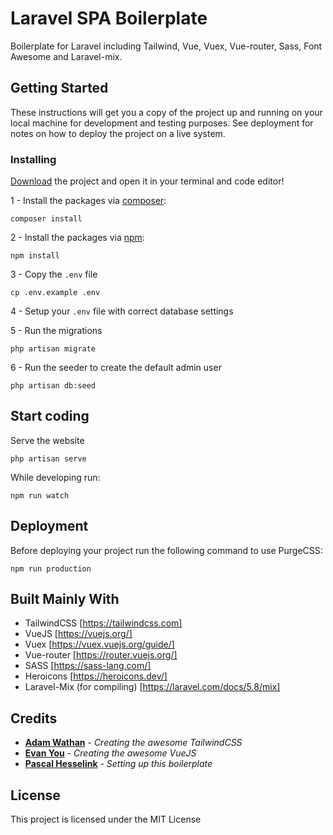 # Laravel SPA Boilerplate

Boilerplate for Laravel including Tailwind, Vue, Vuex, Vue-router, Sass, Font Awesome and Laravel-mix.

## Getting Started

These instructions will get you a copy of the project up and running on your local machine for development and testing purposes. See deployment for notes on how to deploy the project on a live system.

### Installing

[Download](https://github.com/PascalHesselink/LaravelSPABoilerplate/archive/master.zip) the project and open it in your terminal and code editor!


1 - Install the packages via [composer](https://getcomposer.org/):
```
composer install
```

2 - Install the packages via [npm](https://www.npmjs.com/):
```
npm install 
```

3 - Copy the `.env` file
```
cp .env.example .env
```

4 - Setup your `.env` file with correct database settings

5 - Run the migrations
```
php artisan migrate
```

6 - Run the seeder to create the default admin user
```
php artisan db:seed
```

## Start coding

Serve the website
```
php artisan serve
```

While developing run:
```
npm run watch
```


## Deployment

Before deploying your project run the following command to use PurgeCSS:
```
npm run production
```

## Built Mainly With

  - TailwindCSS [https://tailwindcss.com]
  - VueJS [https://vuejs.org/]
  - Vuex [https://vuex.vuejs.org/guide/]
  - Vue-router [https://router.vuejs.org/]
  - SASS [https://sass-lang.com/]
  - Heroicons [https://heroicons.dev/]
  - Laravel-Mix (for compiling) [https://laravel.com/docs/5.8/mix]


## Credits

* **[Adam Wathan](https://adamwathan.me/)** - *Creating the awesome TailwindCSS*
* **[Evan You](https://evanyou.me/)** - *Creating the awesome VueJS*
* **[Pascal Hesselink](https://pascalhesselink.nl)** - *Setting up this boilerplate*


## License

This project is licensed under the MIT License
